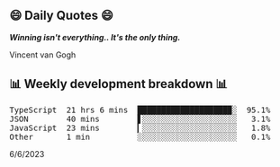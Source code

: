 ## 😄 Daily Quotes 😄

_**Winning isn't everything.. It's the only thing.**_

Vincent van Gogh



## 📊 Weekly development breakdown 📊

<pre>TypeScript  21 hrs 6 mins  ███████████████████▉░  95.1%
JSON        40 mins        ▋░░░░░░░░░░░░░░░░░░░░   3.1%
JavaScript  23 mins        ▎░░░░░░░░░░░░░░░░░░░░   1.8%
Other       1 min          ░░░░░░░░░░░░░░░░░░░░░   0.1%</pre>

6/6/2023